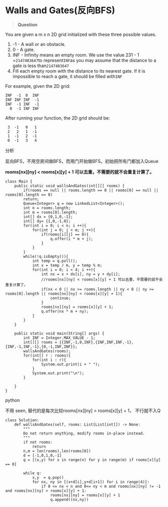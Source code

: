 # Walls and Gates\(反向BFS\)

> **Question**

You are given a m x n 2D grid initialized with these three possible values.

1. -1 - A wall or an obstacle.
2. 0 - A gate.
3. INF - Infinity means an empty room. We use the value 231 - 1 =`2147483647`to represent`INF`as you may assume that the distance to a gate is less than`2147483647`
4. Fill each empty room with the distance to its nearest gate. If it is impossible to reach a gate, it should be filled with`INF`

For example, given the 2D grid:

```text
INF  -1  0  INF
INF INF INF  -1
INF  -1 INF  -1
  0  -1 INF INF
```

After running your function, the 2D grid should be:

```text
 3  -1   0   1
 2   2   1  -1
 1  -1   2  -1
 0  -1   3   4
```

分析

反向BFS，不用空房间做BFS，而用门开始做BFS。初始把所有门都加入Queue

**rooms\[nx\]\[ny\] &lt; rooms\[x\]\[y\] + 1 可以去重，不需要的就不会重复计算了。**

```text
class Main {
    public static void wallsAndGates(int[][] rooms) {
        if(rooms == null || rooms.length == 0 || rooms[0] == null || rooms[0].length == 0)
        return;
        Queue<Integer> q = new LinkedList<Integer>();
        int n = rooms.length;
        int m = rooms[0].length;
        int[] dx = {0,1,0,-1};
        int[] dy= {1,0,-1,0};
        for(int i = 0; i < n; i ++){
            for(int j = 0; j < m; j ++){
                if(rooms[i][j] == 0){
                    q.offer(i * m + j);
                }
            }
        }
        while(!q.isEmpty()){
            int temp = q.poll();
            int x = temp / m, y = temp % m;
            for(int i = 0; i < 4; i ++){
                int nx = x + dx[i], ny = y + dy[i];
                //rooms[nx][ny] < rooms[x][y] + 1 可以去重，不需要的就不会重复计算了。
                if(nx < 0 || nx >= rooms.length || ny < 0 || ny >= rooms[0].length || rooms[nx][ny] < rooms[x][y] + 1){
                    continue;
                }
                rooms[nx][ny] = rooms[x][y] + 1;
                q.offer(nx * m + ny);
            }
        }
    }

    public static void main(String[] args) {
        int INF = Integer.MAX_VALUE - 1;
        int[][] rooms = {{INF,-1,0,INF},{INF,INF,INF,-1},{INF,-1,INF,-1},{0,-1,INF,INF}};
        wallsAndGates(rooms);
        for(int[] r : rooms){
            for(int i : r){
                System.out.print(i + " ");
            }
            System.out.print("\n");
        }

    }
}
```

python

不用 seen, 替代的是每次比较rooms\[nx\]\[ny\] &gt; rooms\[x\]\[y\] + 1， 不行就不入Q

```text
class Solution:
    def wallsAndGates(self, rooms: List[List[int]]) -> None:
        """
        Do not return anything, modify rooms in-place instead.
        """
        if not rooms:
            return
        n,m = len(rooms),len(rooms[0])
        d = [-1,0,1,0,-1]
        q = [(x,y) for x in range(n) for y in range(m) if rooms[x][y] == 0]
        
        while q:
            x,y  = q.pop()
            for nx, ny in [(x+d[i],y+d[i+1]) for i in range(4)]:
                if 0 <= nx < n and 0<= ny < m and rooms[nx][ny] != -1 and rooms[nx][ny] > rooms[x][y] + 1:
                    rooms[nx][ny] = rooms[x][y] + 1
                    q.append((nx,ny))
```

